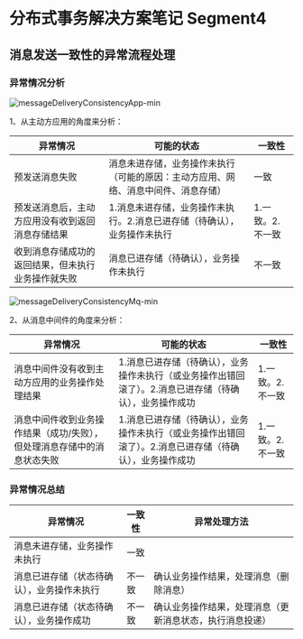 # 分布式事务解决方案笔记 Segment4

## 消息发送一致性的异常流程处理

### 异常情况分析
![messageDeliveryConsistencyApp-min](https://www.wailian.work/images/2019/01/23/messageDeliveryConsistencyApp-min.png)

1、从主动方应用的角度来分析：

异常情况 | 可能的状态 | 一致性
----|------|---
预发送消息失败 | 消息未进存储，业务操作未执行（可能的原因：主动方应用、网络、消息中间件、消息存储） | 一致
预发送消息后，主动方应用没有收到返回消息存储结果 | 1.消息未进存储，业务操作未执行。2.消息已进存储（待确认），业务操作未执行 | 1.一致。2.不一致
收到消息存储成功的返回结果，但未执行业务操作就失败 | 消息已进存储（待确认），业务操作未执行 | 不一致

![messageDeliveryConsistencyMq-min](https://www.wailian.work/images/2019/01/23/messageDeliveryConsistencyMq-min.png)

2、从消息中间件的角度来分析：

异常情况 | 可能的状态 | 一致性
----|------|---
消息中间件没有收到主动方应用的业务操作处理结果 | 1.消息已进存储（待确认），业务操作未执行（或业务操作出错回滚了）。2.消息已进存储（待确认），业务操作成功 | 1.一致。2.不一致
消息中间件收到业务操作结果（成功/失败），但处理消息存储中的消息状态失败 | 1.消息已进存储（待确认），业务操作未执行（或业务操作出错回滚了）。2.消息已进存储（待确认），业务操作成功 | 1.一致。2.不一致

### 异常情况总结

异常情况 | 一致性 | 异常处理方法
------|---|----
消息未进存储，业务操作未执行 | 一致 | 
消息已进存储（状态待确认），业务操作未执行 | 不一致 | 确认业务操作结果，处理消息（删除消息）
消息已进存储（状态待确认），业务操作成功 | 不一致 | 确认业务操作结果，处理消息（更新消息状态，执行消息投递）